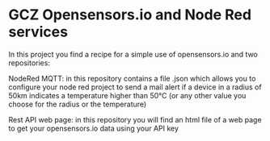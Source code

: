 # GCZ Opensensors.io and Node Red services

In this project you find a recipe for a simple use of opensensors.io and two repositories:

NodeRed MQTT: in this repository contains a file .json which allows you to configure your node red project
              to send a mail alert if a device in a radius of 50km indicates a temperature higher than 50°C (or any other value you choose for the radius or the temperature)
              

Rest API web page: in this repository you will find an html file of a web page to get your opensensors.io data using your API key
